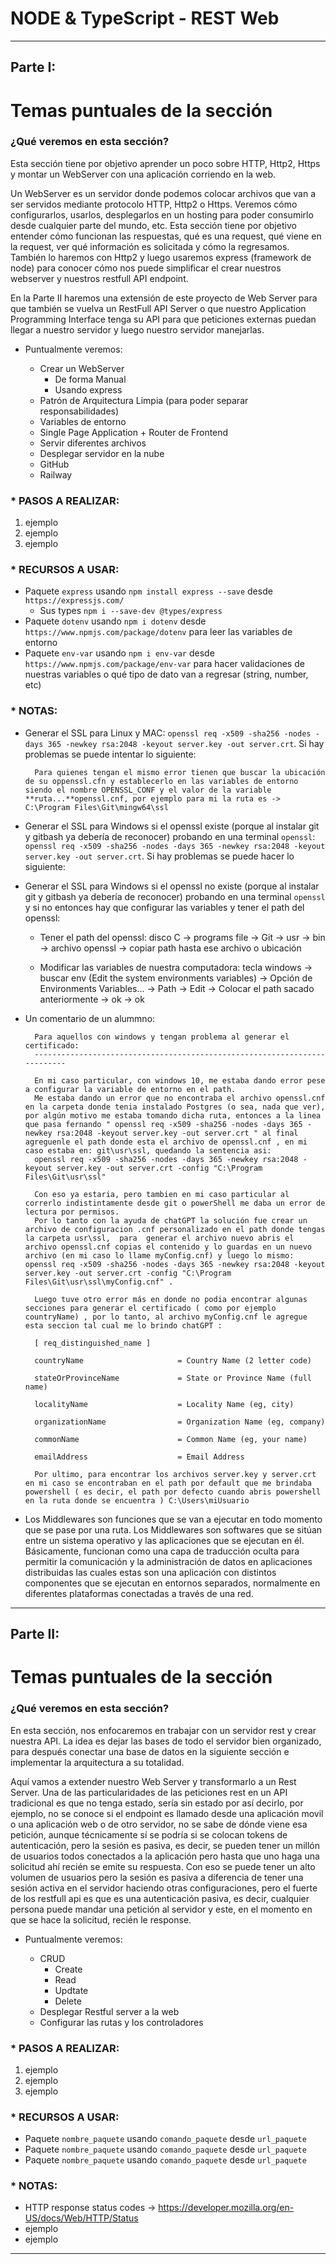 # NODE & TypeScript - REST Web

---

## Parte I:

# Temas puntuales de la sección

### ¿Qué veremos en esta sección?

Esta sección tiene por objetivo aprender un poco sobre HTTP, Http2, Https y montar un WebServer con una aplicación corriendo en la web.

Un WebServer es un servidor donde podemos colocar archivos que van a ser servidos mediante protocolo HTTP, Http2 o Https. Veremos cómo configurarlos, usarlos, desplegarlos en un hosting para poder consumirlo desde cualquier parte del mundo, etc. Esta sección tiene por objetivo entender cómo funcionan las respuestas, qué es una request, qué viene en la request, ver qué información es solicitada y cómo la regresamos. También lo haremos con Http2 y luego usaremos express (framework de node) para conocer cómo nos puede simplificar el crear nuestros webserver y nuestros restfull API endpoint.

En la Parte II haremos una extensión de este proyecto de Web Server para que también se vuelva un RestFull API Server o que nuestro Application Programming Interface tenga su API para que peticiones externas puedan llegar a nuestro servidor y luego nuestro servidor manejarlas.

- Puntualmente veremos:

  - Crear un WebServer
    - De forma Manual
    - Usando express
  - Patrón de Arquitectura Limpia (para poder separar responsabilidades)
  - Variables de entorno
  - Single Page Application + Router de Frontend
  - Servir diferentes archivos
  - Desplegar servidor en la nube
  - GitHub
  - Railway

### \* PASOS A REALIZAR:

1. ejemplo
2. ejemplo
3. ejemplo

### \* RECURSOS A USAR:

- Paquete `express` usando `npm install express --save` desde `https://expressjs.com/`
  - Sus types `npm i --save-dev @types/express`
- Paquete `dotenv` usando `npm i dotenv` desde `https://www.npmjs.com/package/dotenv` para leer las variables de entorno
- Paquete `env-var` usando `npm i env-var` desde `https://www.npmjs.com/package/env-var` para hacer validaciones de nuestras variables o qué tipo de dato van a regresar (string, number, etc)

### \* NOTAS:

- Generar el SSL para Linux y MAC: `openssl req -x509 -sha256 -nodes -days 365 -newkey rsa:2048 -keyout server.key -out server.crt`. Si hay problemas se puede intentar lo siguiente:

  ```
    Para quienes tengan el mismo error tienen que buscar la ubicación de su oppenssl.cfn y establecerlo en las variables de entorno siendo el nombre OPENSSL_CONF y el valor de la variable **ruta...**openssl.cnf, por ejemplo para mi la ruta es -> C:\Program Files\Git\mingw64\ssl
  ```

- Generar el SSL para Windows si el openssl existe (porque al instalar git y gitbash ya debería de reconocer) probando en una terminal `openssl`: `openssl req -x509 -sha256 -nodes -days 365 -newkey rsa:2048 -keyout server.key -out server.crt`. Si hay problemas se puede hacer lo siguiente:

- Generar el SSL para Windows si el openssl no existe (porque al instalar git y gitbash ya debería de reconocer) probando en una terminal `openssl` y si no entonces hay que configurar las variables y tener el path del openssl:

  - Tener el path del openssl: disco C -> programs file -> Git -> usr -> bin -> archivo openssl -> copiar path hasta ese archivo o ubicación

  - Modificar las variables de nuestra computadora: tecla windows -> buscar env (Edit the system environments variables) -> Opción de Environments Variables... -> Path -> Edit -> Colocar el path sacado anteriormente -> ok -> ok

- Un comentario de un alummno:

  ```
    Para aquellos con windows y tengan problema al generar el certificado:
    --------------------------------------------------------------------------

    En mi caso particular, con windows 10, me estaba dando error pese a configurar la variable de entorno en el path.
    Me estaba dando un error que no encontraba el archivo openssl.cnf en la carpeta donde tenia instalado Postgres (o sea, nada que ver), por algún motivo me estaba tomando dicha ruta, entonces a la linea que pasa fernando " openssl req -x509 -sha256 -nodes -days 365 -newkey rsa:2048 -keyout server.key -out server.crt " al final agreguenle el path donde esta el archivo de openssl.cnf , en mi caso estaba en: git\usr\ssl, quedando la sentencia asi:
    openssl req -x509 -sha256 -nodes -days 365 -newkey rsa:2048 -keyout server.key -out server.crt -config "C:\Program Files\Git\usr\ssl"

    Con eso ya estaria, pero tambien en mi caso particular al correrlo indistintamente desde git o powerShell me daba un error de lectura por permisos.
    Por lo tanto con la ayuda de chatGPT la solución fue crear un archivo de configuracion .cnf personalizado en el path donde tengas la carpeta usr\ssl,  para  generar el archivo nuevo abris el archivo openssl.cnf copias el contenido y lo guardas en un nuevo archivo (en mi caso lo llame myConfig.cnf) y luego lo mismo:  openssl req -x509 -sha256 -nodes -days 365 -newkey rsa:2048 -keyout server.key -out server.crt -config "C:\Program Files\Git\usr\ssl\myConfig.cnf" .

    Luego tuve otro error más en donde no podia encontrar algunas secciones para generar el certificado ( como por ejemplo countryName) , por lo tanto, al archivo myConfig.cnf le agregue esta seccion tal cual me lo brindo chatGPT :

    [ req_distinguished_name ]

    countryName                     = Country Name (2 letter code)

    stateOrProvinceName             = State or Province Name (full name)

    localityName                    = Locality Name (eg, city)

    organizationName                = Organization Name (eg, company)

    commonName                      = Common Name (eg, your name)

    emailAddress                    = Email Address

    Por ultimo, para encontrar los archivos server.key y server.crt en mi caso se encontraban en el path por default que me brindaba powershell ( es decir, el path por defecto cuando abris powershell en la ruta donde se encuentra ) C:\Users\miUsuario
  ```

- Los Middlewares son funciones que se van a ejecutar en todo momento que se pase por una ruta. Los Middlewares son softwares que se sitúan entre un sistema operativo y las aplicaciones que se ejecutan en él. Básicamente, funcionan como una capa de traducción oculta para permitir la comunicación y la administración de datos en aplicaciones distribuidas las cuales estas son una aplicación con distintos componentes que se ejecutan en entornos separados, normalmente en diferentes plataformas conectadas a través de una red.

---

## Parte II:

# Temas puntuales de la sección

### ¿Qué veremos en esta sección?

En esta sección, nos enfocaremos en trabajar con un servidor rest y crear nuestra API. La idea es dejar las bases de todo el servidor bien organizado, para después conectar una base de datos en la siguiente sección e implementar la arquitectura a su totalidad.

Aquí vamos a extender nuestro Web Server y transformarlo a un Rest Server. Una de las particularidades de las peticiones rest en un API tradicional es que no tenga estado, sería sin estado por así decirlo, por ejemplo, no se conoce si el endpoint es llamado desde una aplicación movil o una aplicación web o de otro servidor, no se sabe de dónde viene esa petición, aunque técnicamente sí se podría si se colocan tokens de autenticación, pero la sesión es pasiva, es decir, se pueden tener un millón de usuarios todos conectados a la aplicación pero hasta que uno haga una solicitud ahí recién se emite su respuesta. Con eso se puede tener un alto volumen de usuarios pero la sesión es pasiva a diferencia de tener una sesión activa en el servidor haciendo otras configuraciones, pero el fuerte de los restfull api es que es una autenticación pasiva, es decir, cualquier persona puede mandar una petición al servidor y este, en el momento en que se hace la solicitud, recién le response.

- Puntualmente veremos:

  - CRUD
    - Create
    - Read
    - Updtate
    - Delete
  - Desplegar Restful server a la web
  - Configurar las rutas y los controladores

### \* PASOS A REALIZAR:

1. ejemplo
2. ejemplo
3. ejemplo

### \* RECURSOS A USAR:

- Paquete `nombre_paquete` usando `comando_paquete` desde `url_paquete`
- Paquete `nombre_paquete` usando `comando_paquete` desde `url_paquete`
- Paquete `nombre_paquete` usando `comando_paquete` desde `url_paquete`

### \* NOTAS:

- HTTP response status codes -> https://developer.mozilla.org/en-US/docs/Web/HTTP/Status
- ejemplo
- ejemplo

---
